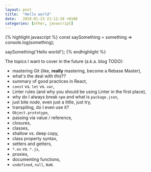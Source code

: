 ```yaml
---
layout: post
title:  "Hello world"
date:   2019-01-23 21:11:10 +0100
categories: [other, javascript]
---
```


{% highlight javascript %}
const saySomething = something => console.log(something);

saySomething('Hello world!');
{% endhighlight %}
<!--more-->

The topics I want to cover in the future (a.k.a. blog TODO):

* mastering Git (like, **really** mastering, become a Rebase Master),
* what's the deal with *this*??
* summary of good practices in React,
* `const` vs. `let` vs. `var`,
* Linter rules (and why you should be using Linter in the first place),
* why do I always break `npm` and what is `package.json`,
* just bite *node*, even just a little, just try,
* transpiling, do I even use it?
* `Object.prototype`,
* passing via value / reference,
* closures,
* classes,
* shallow vs. deep copy,
* class property syntax,
* setters and getters,
* `*.es` vs. `*.js`,
* proxies,
* documenting functions,
* `undefined`, `null`, `NaN`.